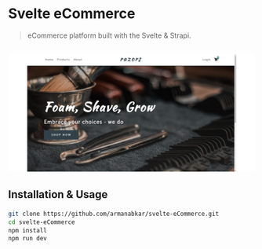 # Svelte eCommerce

> eCommerce platform built with the Svelte & Strapi.

<h2 align="center">
  <img src="screenshots.gif" alt="Svelte-eCommerce" width="600px" />
  <br>
</h2>

## Installation & Usage

```bash
git clone https://github.com/armanabkar/svelte-eCommerce.git
cd svelte-eCommerce
npm install
npm run dev
```
